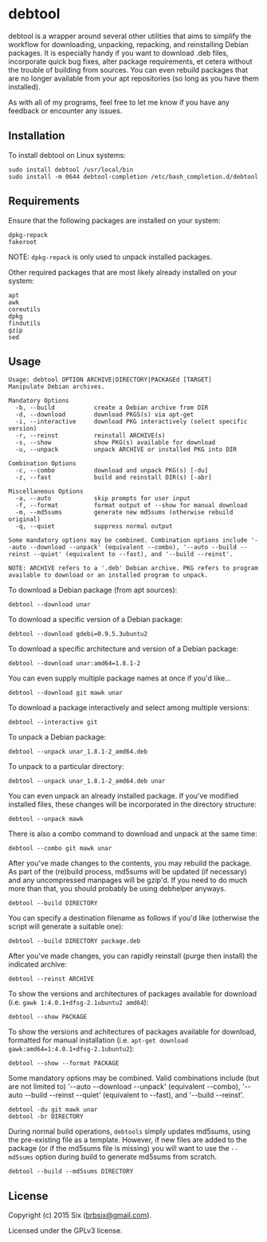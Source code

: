 # debtool

debtool is a wrapper around several other utilities that aims to simplify the workflow for downloading, unpacking, repacking, and reinstalling Debian packages. It is especially handy if you want to download .deb files, incorporate quick bug fixes, alter package requirements, et cetera without the trouble of building from sources. You can even rebuild packages that are no longer available from your apt repositories (so long as you have them installed).

As with all of my programs, feel free to let me know if you have any feedback or encounter any issues.

Installation
------------

To install debtool on Linux systems:

    sudo install debtool /usr/local/bin
    sudo install -m 0644 debtool-completion /etc/bash_completion.d/debtool

Requirements
------------

Ensure that the following packages are installed on your system:

    dpkg-repack
    fakeroot

NOTE: `dpkg-repack` is only used to unpack installed packages.

Other required packages that are most likely already installed on your system:

    apt
    awk
    coreutils
    dpkg
    findutils
    gzip
    sed

Usage
-----

    Usage: debtool OPTION ARCHIVE|DIRECTORY|PACKAGEd [TARGET]
    Manipulate Debian archives.

    Mandatory Options
      -b, --build           create a Debian archive from DIR
      -d, --download        download PKGS(s) via apt-get
      -i, --interactive     download PKG interactively (select specific version)
      -r, --reinst          reinstall ARCHIVE(s)
      -s, --show            show PKG(s) available for download
      -u, --unpack          unpack ARCHIVE or installed PKG into DIR

    Combination Options
      -c, --combo           download and unpack PKG(s) [-du]
      -z, --fast            build and reinstall DIR(s) [-abr]

    Miscellaneous Options
      -a, --auto            skip prompts for user input
      -f, --format          format output of --show for manual download
      -m, --md5sums         generate new md5sums (otherwise rebuild original)
      -q, --quiet           suppress normal output

    Some mandatory options may be combined. Combination options include '--auto --download --unpack' (equivalent --combo), '--auto --build --reinst --quiet' (equivalent to --fast), and '--build --reinst'.

    NOTE: ARCHIVE refers to a '.deb' Debian archive. PKG refers to program available to download or an installed program to unpack.

To download a Debian package (from apt sources):

    debtool --download unar

To download a specific version of a Debian package:

    debtool --download gdebi=0.9.5.3ubuntu2

To download a specific architecture and version of a Debian package:

    debtool --download unar:amd64=1.8.1-2

You can even supply multiple package names at once if you'd like...

    debtool --download git mawk unar

To download a package interactively and select among multiple versions:

    debtool --interactive git

To unpack a Debian package:

    debtool --unpack unar_1.8.1-2_amd64.deb

To unpack to a particular directory:

    debtool --unpack unar_1.8.1-2_amd64.deb unar

You can even unpack an already installed package. If you've modified installed files, these changes will be incorporated in the directory structure:

    debtool --unpack mawk

There is also a combo command to download and unpack at the same time:

    debtool --combo git mawk unar

After you've made changes to the contents, you may rebuild the package. As part of the (re)build process, md5sums will be updated (if necessary) and any uncompressed manpages will be gzip'd. If you need to do much more than that, you should probably be using debhelper anyways.

    debtool --build DIRECTORY

You can specify a destination filename as follows if you'd like (otherwise the script will generate a suitable one):

    debtool --build DIRECTORY package.deb

After you've made changes, you can rapidly reinstall (purge then install) the indicated archive:

    debtool --reinst ARCHIVE

To show the versions and architectures of packages available for download (i.e. `gawk 1:4.0.1+dfsg-2.1ubuntu2 amd64`):

    debtool --show PACKAGE

To show the versions and achitectures of packages available for download, formatted for manual installation (i.e. `apt-get download gawk:amd64=1:4.0.1+dfsg-2.1ubuntu2`):

    debtool --show --format PACKAGE

Some mandatory options may be combined. Valid combinations include (but are not limited to) '--auto --download --unpack' (equivalent --combo), '--auto --build --reinst --quiet' (equivalent to --fast), and '--build --reinst'.

    debtool -du git mawk unar
    debtool -br DIRECTORY

During normal build operations, `debtools` simply updates md5sums, using the pre-existing file as a template. However, if new files are added to the package (or if the md5sums file is missing) you will want to use the `--md5sums` option during build to generate md5sums from scratch.

    debtool --build --md5sums DIRECTORY

License
-------

Copyright (c) 2015 Six (brbsix@gmail.com).

Licensed under the GPLv3 license.
